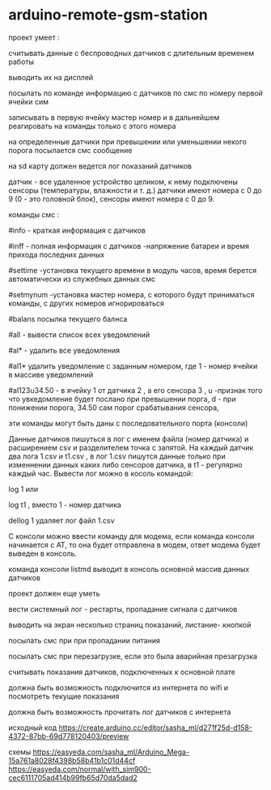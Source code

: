 # arduino-remote-gsm-station
проект  умеет :

считывать данные с беспроводных датчиков с длительным временем работы

выводить их на дисплей

посылать по команде информацию с датчиков по смс по номеру первой ячейки сим

записывать в первую ячейку мастер номер и в дальнейшем реагировать на команды только с этого номера

на определенные датчики при превышении или уменьшении некого порога посылается смс сообщение

на sd карту должен ведется лог показаний датчиков

датчик - все удаленное устройство целиком, к нему подключены сенсоры (температуры, влажности и т. д.)
датчики имеют номера с 0 до 9 (0 - это головной блок), сенсоры имеют номера с 0 до 9.

команды смс :

#info - краткая информация с датчиков

#inff - полная информация с датчиков -напряжение батареи и время прихода последних данных

#settime -установка текущего времени в модуль часов, время берется автоматически из служебных данных смс

#setmynum -установка мастер номера, с которого будут приниматься команды, с других номеров игнорироваться

#balans посылка текущего балнса


#all - вывести список всех уведомлений

#al*  - удалить все уведомления

#al1* удалить уведомление с заданным номером, где 1 - номер ячейки в массиве уведомлений

#al123u34.50 - в ячейку 1 от датчика 2 , а его сенсора 3 , u -признак того что увкедомление будет послано при превышении порга, d - при понижении порога, 34.50  сам порог срабатывания сенсора,

эти команды могут быть даны с последовательного порта (консоли)

Данные датчиков пишуться в лог с именем файла (номер датчика) и расширением csv и разделителем точка с запятой. 
На каждый датчик два лога 1.csv и t1.csv , в лог 1.csv пишутся данные только при изменнении данных каких либо сенсоров датчика, в t1 - регулярно каждый час.
Вывести лог можно в косоль командой:

log 1 или

log t1 , вместо 1 - номер датчика

dellog 1 удаляет лог файл 1.csv

С консоли можно ввести команду для модема, если команда консоли начинается с AT, то  она будет отправлена в модем, ответ модема будет выведен в консоль. 

команда консоли listmd выводит в консоль основной массив данных датчиков





проект должен еще уметь 

вести системный лог - рестарты, пропадание сигнала с датчиков

выводить на экран несколько страниц показаний, листание- кнопкой

посылать смс при при пропадании питания

посылать смс при перезагрузке, если это была аварийная презагрузка

считывать показания датчиков, подключенных к основной плате

должна быть возможность подключится из интернета по wifi и посмотреть текущие показания

должна быть возможность прочитать лог датчиков с интернета


исходный код
https://create.arduino.cc/editor/sasha_ml/d271f25d-d158-4372-87bb-69d778120403/preview

схемы
https://easyeda.com/sasha_ml/Arduino_Mega-15a761a8028f4398b58b41b1c01d44cf
https://easyeda.com/normal/with_sim900-cec6111705ad414b99fb65d70da5dad2




